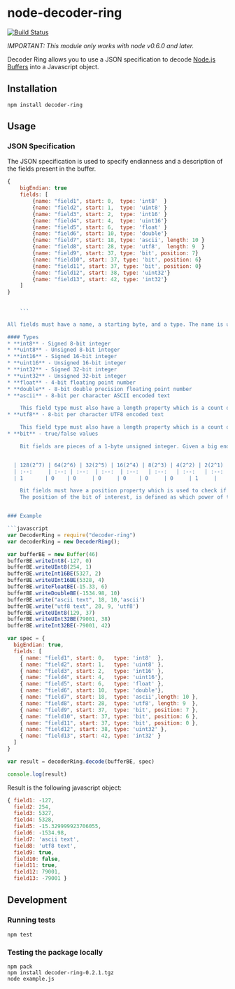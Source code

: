 node-decoder-ring
=================

[![Build Status](https://travis-ci.org/asbaker/node-decoder-ring.png)](https://travis-ci.org/asbaker/node-decoder-ring])

*IMPORTANT: This module only works with node v0.6.0 and later.*

Decoder Ring allows you to use a JSON specification to decode [Node.js Buffers](http://nodejs.org/api/buffer.html) into a Javascript object.

## Installation

	npm install decoder-ring

##  Usage


### JSON Specification

The JSON specification is used to specify endianness and a description of the fields present in the buffer.
```javascript
{
    bigEndian: true
    fields: [
        {name: "field1", start: 0,  type: 'int8'  }
        {name: "field2", start: 1,  type: 'uint8' }
        {name: "field3", start: 2,  type: 'int16' }
        {name: "field4", start: 4,  type: 'uint16'}
        {name: "field5", start: 6,  type: 'float' }
        {name: "field6", start: 10, type: 'double'}
        {name: "field7", start: 18, type: 'ascii', length: 10 }
        {name: "field8", start: 28, type: 'utf8',  length: 9  }
        {name: "field9", start: 37, type: 'bit', position: 7}
        {name: "field10", start: 37, type: 'bit', position: 6}
        {name: "field11", start: 37, type: 'bit', position: 0}
        {name: "field12", start: 38, type: 'uint32'}
        {name: "field13", start: 42, type: 'int32'}
    ]
}
    
    
    ```

All fields must have a name, a starting byte, and a type. The name is used for assigning the property in the resulting javascript object.

#### Types
* **int8** - Signed 8-bit integer
* **uint8** - Unsigned 8-bit integer
* **int16** - Signed 16-bit integer
* **uint16** - Unsigned 16-bit integer
* **int32** - Signed 32-bit integer
* **uint32** - Unsigned 32-bit integer
* **float** - 4-bit floating point number
* **double** - 8-bit double precision floating point number
* **ascii** - 8-bit per character ASCII encoded text

	This field type must also have a length property which is a count of the number of characters.
* **utf8** - 8-bit per character UTF8 encoded text

	This field type must also have a length property which is a count of the number of characters.
* **bit** - true/false values

	Bit fields are pieces of a 1-byte unsigned integer. Given a big endian, unsigned integer of 129, it will appear as the following when broken down into bits:


  | 128(2^7) | 64(2^6) | 32(2^5) | 16(2^4) | 8(2^3) | 4(2^2) | 2(2^1) | 1(2^0) |
  | :--:	 | :--:	| :--:	| :--:	| :--:   | :--:   | :--:   | :--:   |
  | 1		| 0	   | 0	   | 0	   | 0	  | 0	  | 0	  | 1	  |

	Bit fields must have a position property which is used to check if a specific bit is on or off in the 1-byte unsigned integer.
	The position of the bit of interest, is defined as which power of two the bit falls in the integer. For the bit in the 128th's place, the position would be 7, for the bit in the 1's place the position would be 0.


### Example

```javascript
var DecoderRing = require("decoder-ring")
var decoderRing = new DecoderRing();

var bufferBE = new Buffer(46)
bufferBE.writeInt8(-127, 0)
bufferBE.writeUInt8(254, 1)
bufferBE.writeInt16BE(5327, 2)
bufferBE.writeUInt16BE(5328, 4)
bufferBE.writeFloatBE(-15.33, 6)
bufferBE.writeDoubleBE(-1534.98, 10)
bufferBE.write("ascii text", 18, 10,'ascii')
bufferBE.write("utf8 text", 28, 9, 'utf8')
bufferBE.writeUInt8(129, 37)
bufferBE.writeUInt32BE(79001, 38)
bufferBE.writeInt32BE(-79001, 42)

var spec = {
  bigEndian: true,
  fields: [
    { name: "field1", start: 0,   type: 'int8'  },
    { name: "field2", start: 1,   type: 'uint8' },
    { name: "field3", start: 2,   type: 'int16' },
    { name: "field4", start: 4,   type: 'uint16'},
    { name: "field5", start: 6,   type: 'float' },
    { name: "field6", start: 10,  type: 'double'},
    { name: "field7", start: 18,  type: 'ascii',length: 10 },
    { name: "field8", start: 28,  type: 'utf8', length: 9  },
    { name: "field9", start: 37,  type: 'bit', position: 7 },
    { name: "field10", start: 37, type: 'bit', position: 6 },
    { name: "field11", start: 37, type: 'bit', position: 0 },
    { name: "field12", start: 38, type: 'uint32' },
    { name: "field13", start: 42, type: 'int32' }
  ]
}

var result = decoderRing.decode(bufferBE, spec)

console.log(result)
```

Result is the following javascript object:

```javascript
{ field1: -127,
  field2: 254,
  field3: 5327,
  field4: 5328,
  field5: -15.329999923706055,
  field6: -1534.98,
  field7: 'ascii text',
  field8: 'utf8 text',
  field9: true,
  field10: false,
  field11: true,
  field12: 79001,
  field13: -79001 }
```

## Development

### Running tests
	npm test

### Testing the package locally
	npm pack
	npm install decoder-ring-0.2.1.tgz
	node example.js


